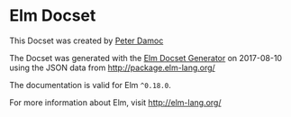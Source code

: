 Elm Docset
=======================

This Docset was created by [Peter Damoc](https://github.com/pdamoc/)

The Docset was generated with the [Elm Docset Generator](https://github.com/pdamoc/elm-docset) on 2017-08-10 using the JSON data from http://package.elm-lang.org/

The documentation is valid for Elm `^0.18.0`.

For more information about Elm, visit http://elm-lang.org/
